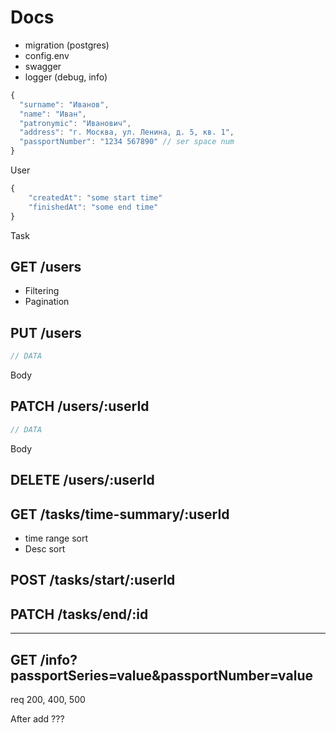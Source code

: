 # Docs

- migration (postgres)
- config.env
- swagger
- logger (debug, info)

```js
{
  "surname": "Иванов",
  "name": "Иван",
  "patronymic": "Иванович",
  "address": "г. Москва, ул. Ленина, д. 5, кв. 1",
  "passportNumber": "1234 567890" // ser space num
}
```
User

```js
{
    "createdAt": "some start time"
    "finishedAt": "some end time"
}
```
Task

## GET /users

- Filtering
- Pagination

## PUT /users

```js
// DATA
```
Body

## PATCH /users/:userId

```js
// DATA
```
Body

## DELETE /users/:userId

## GET /tasks/time-summary/:userId

- time range sort
- Desc sort

## POST /tasks/start/:userId

## PATCH /tasks/end/:id

---
## GET /info?passportSeries=value&passportNumber=value

req 200, 400, 500

After add ???
